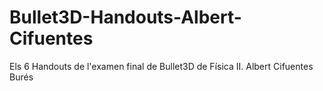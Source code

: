 # Bullet3D-Handouts-Albert-Cifuentes
Els 6 Handouts de l'examen final de Bullet3D de Física II. Albert Cifuentes Burés
